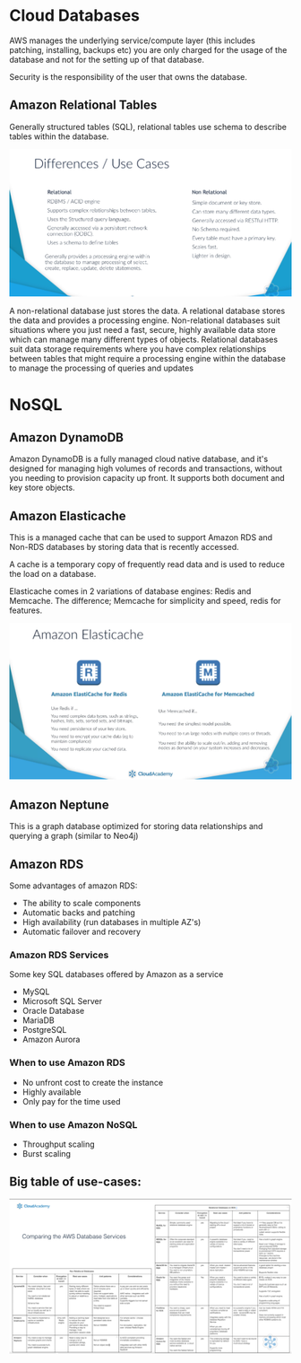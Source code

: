 # Cloud Databases

AWS manages the underlying service/compute layer (this includes patching, installing, backups etc) you are only charged for the usage of the database and not for the setting up of that database.

Security is the responsibility of the user that owns the database.


## Amazon Relational Tables

Generally structured tables (SQL), relational tables use schema to describe tables within the database. 

<img src="./pics/relationvsnonrelational.png" />


A non-relational database just stores the data. A relational database stores the data and provides a processing engine. Non-relational databases suit situations where you just need a fast, secure, highly available data store which can manage many different types of objects. Relational databases suit data storage requirements where you have complex relationships between tables that might require a processing engine within the database to manage the processing of queries and updates

# NoSQL

## Amazon DynamoDB

Amazon DynamoDB is a fully managed cloud native database, and it's designed for managing high volumes of records and transactions, without you needing to provision capacity up front. It supports both document and key store objects.

## Amazon Elasticache

This is a managed cache that can be used to support Amazon RDS and Non-RDS databases by storing data that is recently accessed.

A cache is a temporary copy of frequently read data and is used to reduce the load on a database.

Elasticache comes in 2 variations of database engines: Redis and Memcache. The difference; Memcache for simplicity and speed, redis for features.

<img  src="./pics/redisvsmemcache.png" />

## Amazon Neptune

This is a graph database optimized for storing data relationships and querying a graph (similar to Neo4j)

## Amazon RDS

Some advantages of amazon RDS:
- The ability to scale components 
- Automatic backs and patching
- High availability (run databases in multiple AZ's)
- Automatic failover and recovery

### Amazon RDS Services

Some key SQL databases offered by Amazon as a service

- MySQL
- Microsoft SQL Server
- Oracle Database
- MariaDB
- PostgreSQL
- Amazon Aurora

### When to use Amazon RDS

- No unfront cost to create the instance
- Highly available
- Only pay for the time used

### When to use Amazon NoSQL

- Throughput scaling
- Burst scaling

## Big table of use-cases:

<img src="./pics/awsdbusecases.png"/>